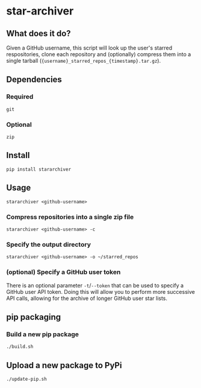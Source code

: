 # star-archiver

## What does it do?

Given a GitHub username, this script will look up the user's starred respositories, clone each repository and (optionally) compress them into a single tarball (`{username}_starred_repos_{timestamp}.tar.gz`).

## Dependencies

### Required

    git

### Optional

    zip

## Install

    pip install stararchiver

## Usage

    stararchiver <github-username>

### Compress repositories into a single zip file

    stararchiver <github-username> -c

### Specify the output directory

    stararchiver <github-username> -o ~/starred_repos

### (optional) Specify a GitHub user token

There is an optional parameter `-t`/`--token` that can be used to specify a GitHub user API token. Doing this will allow you to perform more successive API calls, allowing for the archive of longer GitHub user star lists.

## pip packaging

### Build a new pip package

    ./build.sh

## Upload a new package to PyPi

    ./update-pip.sh
